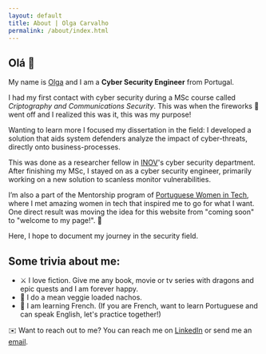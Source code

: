 ```yaml
---
layout: default
title: About | Olga Carvalho
permalink: /about/index.html
---
```


## Olá 👋

My name is <a href="{{ site.linkedin }}">Olga</a> and I am a **Cyber Security Engineer** from Portugal.

I had my first contact with cyber security during a MSc course called *Criptography and Communications Security*.
This was when the fireworks 🎇 went off and I realized this was it, this was my purpose!

Wanting to learn more I focused my dissertation in the field: I developed a solution that aids system defenders analyze the impact of cyber-threats, directly onto business-processes.

This was done as a researcher fellow in [INOV](https://www.inov.pt/)'s cyber security department. After finishing my MSc, I stayed on as a cyber security engineer, primarily working on a new solution to scanless monitor vulnerabilities.

I’m also a part of the Mentorship program of [Portuguese Women in Tech](https://www.portuguesewomenintech.com/), where I met amazing women in tech that inspired me to go for what I want.
One direct result was moving the idea for this website from "coming soon" to "welcome to my page!". 🙌

Here, I hope to document my journey in the security field.



## Some trivia about me:
* ⚔️ I love fiction. Give me any book, movie or tv series with dragons and epic quests and I am forever happy.
* 🥘 I do a mean veggie loaded nachos.
* 📝 I am learning French. (If you are French, want to learn Portuguese and can speak English, let's practice together!)




✉️ Want to reach out to me? You can reach me on <a href="{{ site.linkedin }}">LinkedIn</a> or send me an <a href="mailto:{{ site.email }}">email</a>.
